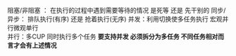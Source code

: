 阻塞/非阻塞 ： 在执行的过程中遇到需要等待的情况 是死等 还是 先干别的
同步/异步： 排队执行(有序) 还是 抢着执行(无序)
并发：利用切换使多任务执行 宏观并行微观单行	
并行：多CUP 同时执行多个任务
**要支持并发 必须拆分为多任务 不同任务相对而言才会有上述情况**
